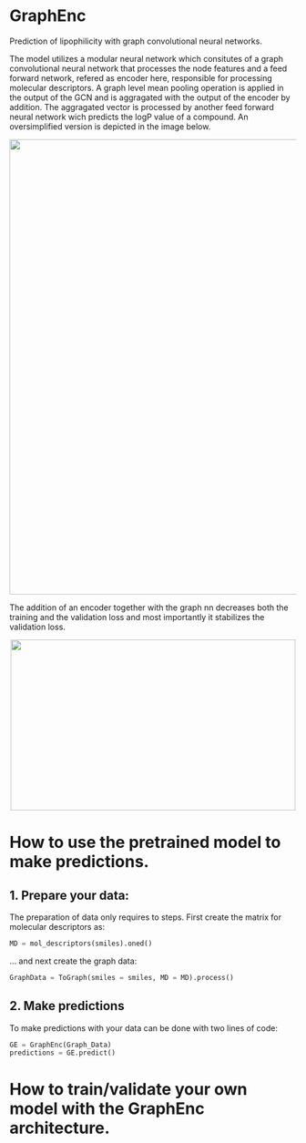 # GraphEnc
Prediction of lipophilicity with graph convolutional neural networks.

The model utilizes a modular neural network which consitutes of a graph convolutional neural network that processes the node features and a feed forward network, refered as encoder here, responsible for processing molecular descriptors. A graph level mean pooling operation is applied in the output of the GCN and is aggragated with the output of the encoder by addition. The aggragated vector is processed by another feed forward neural network wich predicts the logP value of a compound. An oversimplified version is depicted in the image below.

<p align="center">
  <img src="https://github.com/ToniaMera/GraphEnc/assets/77622398/e347f711-df97-4a50-a25a-cd955076adfc" width="800" height="800">
</p>

The addition of an encoder together with the graph nn decreases both the training and the validation loss and most importantly it stabilizes the validation loss.

<p align="center">
    <img src="https://github.com/ToniaMera/GraphEnc/assets/77622398/a6fa83d4-5654-44c3-b9f9-40a61308adef" width="500" height="300">
</p>

# How to use the pretrained model to make predictions.
## 1. Prepare your data:

The preparation of data only requires to steps. First create the matrix for molecular descriptors as:

```python
MD = mol_descriptors(smiles).oned()
```

... and next create the graph data:

```python
GraphData = ToGraph(smiles = smiles, MD = MD).process()  
```

## 2. Make predictions 

To make predictions with your data can be done with two lines of code:

```python
GE = GraphEnc(Graph_Data)
predictions = GE.predict()
```

# How to train/validate your own model with the GraphEnc architecture.



